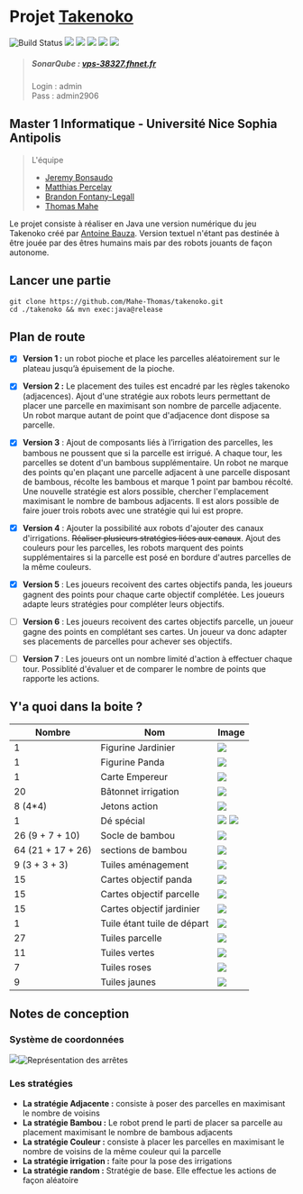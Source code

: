 
# Projet [Takenoko](http://jeuxstrategie1.free.fr/jeu_takenoko/regle.pdf "Takenoko")

![Build Status](https://travis-ci.com/Mahe-Thomas/takenoko.svg?token=bUpqc1gh48xw2KVtqzGz&branch=master) ![](http://93.115.97.196/api/project_badges/measure?project=BambooMaster%3ATakenoko&metric=alert_status) ![](http://vps-38327.fhnet.fr/api/project_badges/measure?project=BambooMaster%3ATakenoko&metric=reliability_rating) ![](http://vps-38327.fhnet.fr/api/project_badges/measure?project=BambooMaster%3ATakenoko&metric=code_smells) ![](http://vps-38327.fhnet.fr/api/project_badges/measure?project=BambooMaster%3ATakenoko&metric=coverage)  ![](http://vps-38327.fhnet.fr/api/project_badges/measure?project=BambooMaster%3ATakenoko&metric=sqale_rating)

> ##### SonarQube : [vps-38327.fhnet.fr](http://vps-38327.fhnet.fr/sessions/new)
> Login : admin\
> Pass : admin2906


## Master 1 Informatique - Université Nice Sophia Antipolis

> L'équipe 
> - [Jeremy Bonsaudo](https://github.com/JeremyBonsaudo)
 >- [Matthias Percelay](https://github.com/MatthiasPercelay)
> - [Brandon Fontany-Legall](https://github.com/FontanyLegall-Brandon)
 >- [Thomas Mahe](https://github.com/Mahe-Thomas)

Le projet consiste à réaliser en Java une version numérique du jeu Takenoko créé par [Antoine Bauza](http://www.antoinebauza.fr/?tag=takenoko).
Version textuel n'étant pas destinée à être jouée par des êtres humains mais par des robots jouants de façon autonome.

## Lancer une partie

    git clone https://github.com/Mahe-Thomas/takenoko.git
    cd ./takenoko && mvn exec:java@release

## Plan de route

 - [x] **Version 1 :** un robot pioche et place les parcelles aléatoirement sur le plateau jusqu’à épuisement de la pioche.
 - [x] **Version 2 :** Le placement des tuiles est encadré par les règles takenoko (adjacences). Ajout d'une stratégie aux robots leurs permettant de placer une parcelle en maximisant son nombre de parcelle adjacente. Un robot marque autant de point que d'adjacence dont dispose sa parcelle.
 
 - [x] **Version 3** : Ajout de composants liés à l’irrigation des parcelles, les bambous ne poussent que si la parcelle est irrigué. A chaque tour, les parcelles se dotent d'un bambous supplémentaire. Un robot ne marque des points qu'en plaçant une parcelle adjacent à une parcelle disposant de bambous, récolte les bambous et marque 1 point par bambou récolté.
 Une nouvelle stratégie est alors possible, chercher l'emplacement maximisant le nombre de bambous adjacents. Il est alors possible de faire jouer trois robots avec une stratégie qui lui est propre.
 - [x] **Version 4** : Ajouter la possibilité aux robots d'ajouter des canaux d'irrigations. ~~Réaliser plusieurs stratégies liées aux canaux~~. Ajout des couleurs pour les parcelles, les robots marquent des points supplémentaires si la parcelle est posé en bordure d'autres parcelles de la même couleurs.
 - [x] **Version 5** : Les joueurs recoivent des cartes objectifs panda, les joueurs gagnent des points pour chaque carte objectif complétée. Les joueurs adapte leurs stratégies pour compléter leurs objectifs.
 - [ ] **Version 6** : Les joueurs recoivent des cartes objectifs parcelle, un joueur gagne des points en complétant ses cartes. Un joueur va donc adapter ses placements de parcelles pour achever ses objectifs.
 - [ ] **Version 7** : Les joueurs ont un nombre limité d'action à effectuer chaque tour. Possiblité d'évaluer et de comparer le nombre de points que rapporte les actions.

## Y'a quoi dans la boite ?

|Nombre| Nom | Image 
|--|--|--|
| 1 | Figurine Jardinier |![](https://image.ibb.co/g8mXE9/1.jpg)  
| 1 | Figurine Panda |  ![](https://image.ibb.co/cvs3nU/penda_1.jpg) 
| 1 |Carte Empereur|  ![](https://image.ibb.co/dkt17U/carte1_1.jpg)
| 20 | Bâtonnet irrigation|  ![](http://jeuxstrategieter.free.fr/jeu_takenoko/pion3.jpg) 
| 8 (4*4) |Jetons action|  ![](http://jeuxstrategieter.free.fr/jeu_takenoko/pion4.jpg)
| 1 | Dé spécial | ![](https://image.ibb.co/fLOb7U/de_1.jpg) ![](http://jeuxstrategieter.free.fr/jeu_takenoko/dev_de.jpg)  
| 26 (9 + 7 + 10)| Socle de bambou|  ![](https://image.ibb.co/kpDhgp/pion1_1.jpg) 
|64 (21 + 17 + 26)| sections de bambou|  ![](https://image.ibb.co/cGW7E9/pion2_1.jpg) 
|9 (3 + 3 + 3)| Tuiles aménagement| ![](https://image.ibb.co/eUMcgp/tuile_1.jpg)
|15| Cartes objectif panda | ![](https://image.ibb.co/i1S3nU/carte4_1.jpg)  
|15| Cartes objectif parcelle | ![](https://image.ibb.co/bwrw7U/carteb_1.jpg) 
|15| Cartes objectif jardinier |![](https://image.ibb.co/ehOb7U/cartef_1.jpg)  
|1| Tuile étant tuile de départ| ![](https://image.ibb.co/cKkTMp/tuile1_1.jpg)  
|27 |Tuiles parcelle  |![](https://image.ibb.co/fZfOnU/tuile2_1.jpg)  
|11 |Tuiles vertes  |![](https://image.ibb.co/cd1USU/tuile3_1.jpg)  
|7| Tuiles roses|  ![](https://image.ibb.co/n3jQj9/tuile5_1.jpg)  
|9|Tuiles jaunes| ![](https://image.ibb.co/m7P2Wp/tuile7_1.jpg) 


## Notes de conception

### Système de coordonnées
![](https://image.ibb.co/c04o6p/Capture_de_2018_09_26_14_25_13.png)![Représentation des arrêtes](https://image.ibb.co/c87Y6p/Screenshot_at_Sep_26_14_15_37.png)

### Les stratégies 
- **La stratégie Adjacente :** consiste à poser des parcelles en maximisant le nombre de voisins
- **La stratégie Bambou :** Le robot prend le parti de placer sa parcelle au placement maximisant le nombre de bambous adjacents
- **La stratégie Couleur :** consiste à placer les parcelles en maximisant le nombre de voisins de la même couleur qui la parcelle
- **La stratégie irrigation :** faite pour la pose des irrigations
- **La stratégie random :** Stratégie de base. Elle effectue les actions de façon aléatoire
